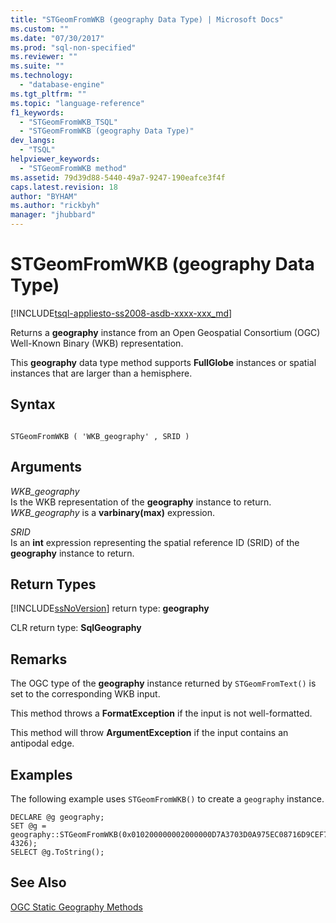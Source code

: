```yaml
---
title: "STGeomFromWKB (geography Data Type) | Microsoft Docs"
ms.custom: ""
ms.date: "07/30/2017"
ms.prod: "sql-non-specified"
ms.reviewer: ""
ms.suite: ""
ms.technology: 
  - "database-engine"
ms.tgt_pltfrm: ""
ms.topic: "language-reference"
f1_keywords: 
  - "STGeomFromWKB_TSQL"
  - "STGeomFromWKB (geography Data Type)"
dev_langs: 
  - "TSQL"
helpviewer_keywords: 
  - "STGeomFromWKB method"
ms.assetid: 79d39d88-5440-49a7-9247-190eafce3f4f
caps.latest.revision: 18
author: "BYHAM"
ms.author: "rickbyh"
manager: "jhubbard"
---
```

# STGeomFromWKB (geography Data Type)
[!INCLUDE[tsql-appliesto-ss2008-asdb-xxxx-xxx_md](../../includes/tsql-appliesto-ss2008-asdb-xxxx-xxx-md.md)]

Returns a **geography** instance from an Open Geospatial Consortium (OGC) Well-Known Binary (WKB) representation.
  
This **geography** data type method supports **FullGlobe** instances or spatial instances that are larger than a hemisphere.
  
## Syntax  
  
```  
  
STGeomFromWKB ( 'WKB_geography' , SRID )  
```  
  
## Arguments  
 *WKB_geography*  
 Is the WKB representation of the **geography** instance to return. *WKB_geography* is a **varbinary(max)** expression.  
  
 *SRID*  
 Is an **int** expression representing the spatial reference ID (SRID) of the **geography** instance to return.  
  
## Return Types  
 [!INCLUDE[ssNoVersion](../../includes/ssnoversion-md.md)] return type: **geography**  
  
 CLR return type: **SqlGeography**  
  
## Remarks  
 The OGC type of the **geography** instance returned by `STGeomFromText()` is set to the corresponding WKB input.  
  
 This method throws a **FormatException** if the input is not well-formatted.  
  
 This method will throw **ArgumentException** if the input contains an antipodal edge.  
  
## Examples  
 The following example uses `STGeomFromWKB()` to create a `geography` instance.  
  
```  
DECLARE @g geography;  
SET @g = geography::STGeomFromWKB(0x010200000002000000D7A3703D0A975EC08716D9CEF7D34740CBA145B6F3955EC08716D9CEF7D34740, 4326);  
SELECT @g.ToString();  
```  
  
## See Also  
 [OGC Static Geography Methods](../../t-sql/spatial-geography/ogc-static-geography-methods.md)  
  
  
